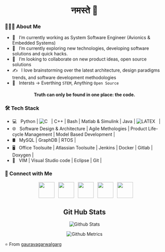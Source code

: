 <h1 align="center"> नमस्ते 🙏 </h1>

<h3> 👨🏻‍💻 About Me </h3>

- 💼 &nbsp; I’m currently working as System Software Engineer (Avionics & Embedded Systems)
- 🔭 &nbsp; I’m currently exploring new technologies, developing software solutions and quick hacks.
- 👯 &nbsp; I’m looking to collaborate on new product ideas, open source solutions
- ✍️ &nbsp; I love brainstorming over the latest architecture, design paradigms trends, and software development methodologies
- 🌱 &nbsp; Intersts -> Everthing `STEM`, Anything `Open Source`

<h4 align="center">Truth can only be found in one place: the code.</h4>

<h3>🛠 Tech Stack</h3>

- 💻 &nbsp; Python | ![C](https://img.shields.io/badge/-C-black?logo=c&style=social)&nbsp;&nbsp; | C++ | Bash | Matlab & Simulink | Java | ![LATEX](https://img.shields.io/badge/-LATEX-black?logo=latex&style=social)&nbsp;&nbsp; |
- 🌐 &nbsp; Software Design & Architecture | Agile Methologies | Product Life-cycle Management | Model Based Development |
- 🛢 &nbsp; MySQL | GraphDB | RTOS |
- 🖥 &nbsp; Office Toolsuite | Atlassian Toolsuite | Jenkins | Docker | Gitlab | Doxygen |
- 🔧 &nbsp; VIM | Visual Studio code | Eclipse | Git |

<h3> 🤝 Connect with Me </h3>

<p align="center">
&nbsp; <a href="https://stackoverflow.com/users/6194954/gaurav-agarwal-garg" target="_blank" rel="noopener noreferrer"><img src="https://img.icons8.com/color/96/000000/stackoverflow.png" width="50" /></a>
&nbsp; <a href="https://www.linkedin.com/in/gauravagarwalgarg/" target="_blank" rel="noopener noreferrer"><img src="https://img.icons8.com/plasticine/100/000000/linkedin.png" width="50" /></a>
&nbsp; <a href="mailto:gauravagarwalgarg@gmail.com" target="_blank" rel="noopener noreferrer"><img src="https://img.icons8.com/plasticine/100/000000/gmail.png"  width="50" /></a>
&nbsp; <a href="https://twitter.com/gauravaggarg" target="_blank" rel="noopener noreferrer"><img src="https://img.icons8.com/plasticine/100/000000/twitter.png" width="50" /></a>
&nbsp; <a href="https://www.instagram.com/gauravagarwalgarg/" target="_blank" rel="noopener noreferrer"><img src="https://img.icons8.com/plasticine/100/000000/instagram-new.png" width="50" /></a>
</p>


<center>
<h2 align="center">Git Hub Stats</h2>
<p align="center"><img src="https://github-readme-stats.vercel.app/api?username=gauravagarwalgarg&show_icons=true&title_color=fff&icon_color=79ff97&text_color=9f9f9f&bg_color=151515") alt="Github Stats"></p>
<!--<p align="left"><img src="https://github-profile-trophy.vercel.app/?username=gauravagarwalgarg&theme=onedark") alt="Github Profile Trophy"></p> -->
<p align="center"><img src="https://metrics.lecoq.io/gauravagarwalgarg" alt="Github Metrics"></p>
</center>

⭐️ From [gauravagarwalgarg](https://github.com/gauravagarwalgarg)

